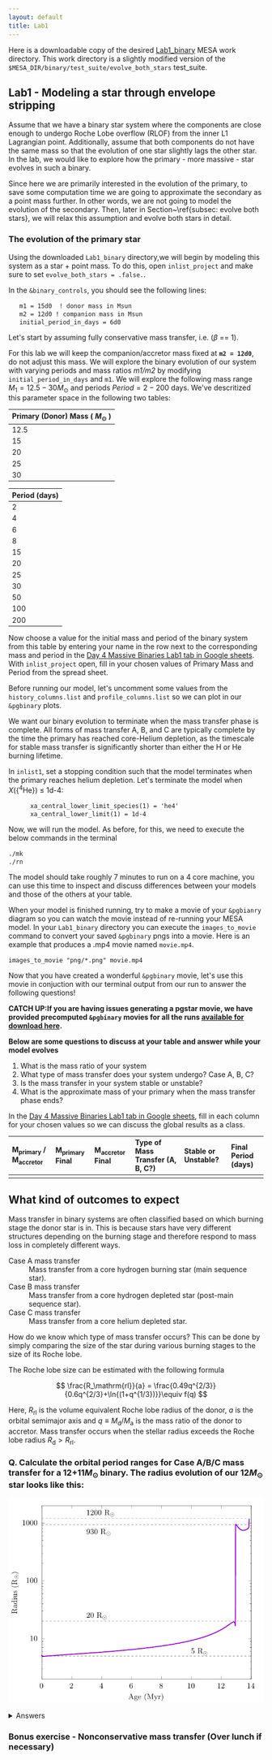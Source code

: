 ```yaml
---
layout: default
title: Lab1
---
```



Here is a downloadable copy of the desired [Lab1_binary](https://drive.google.com/file/d/1I6MnPMCoP70sHlNo4NWNYZYrRpX5UzUm/view?usp=share_link) MESA work directory.
This work directory is a slightly modified version of the `$MESA_DIR/binary/test_suite/evolve_both_stars` test_suite.

## Lab1 - Modeling a star through envelope stripping


Assume that we have a binary star system where the components are close enough to undergo Roche Lobe overflow (RLOF) from the inner L1 Lagrangian point. Additionally, assume that both components do not have the same mass so that the evolution of one star slightly lags the other star. In the lab, we would like to explore how the primary - more massive - star evolves in such a binary.

Since here we are primarily interested in the evolution of the primary, to save some computation time we are going to approximate the secondary as a point mass further. In other words, we are not going to model the evolution of the secondary. Then, later in Section~\ref{subsec: evolve both stars}, we will relax this assumption and evolve both stars in detail.

### The evolution of the primary star

Using the downloaded `Lab1_binary` directory,we will begin by modeling this system as a star + point mass. To do this, open `inlist_project` and make sure to set `evolve_both_stars = .false.`.

In the `&binary_controls`, you should see the following lines:

```
   m1 = 15d0  ! donor mass in Msun
   m2 = 12d0 ! companion mass in Msun
   initial_period_in_days = 6d0
```
Let's start by assuming fully conservative mass transfer, i.e. ($\beta$ == 1).

For this lab we will keep the companion/accretor mass fixed at **`m2 = 12d0`**, do not adjust this mass. We will explore the binary evolution of our system with varying periods and mass ratios *m1/m2* by modifying `initial_period_in_days` and `m1`. We will explore the following mass range $M_{1} = 12.5 - 30 M_{\odot}$ and periods $Period = 2 - 200$ days. We've descritized this parameter space in the following two tables:

| Primary (Donor) Mass ( $M_{\odot}$ ) |   
|:------------------------|
| 12.5      |
| 15        |
| 20        |
| 25        |
| 30        |

| Period (days) |     
|:--------------|
| 2        | 
| 4        | 
| 6        | 
| 8        |
| 15       |
| 20       |
| 25       |
| 30       |
| 50       |
| 100       |
| 200        | 

Now choose a value for the initial mass and period of the binary system from this table by entering your name in the row next to the corresponding mass and period in the [Day 4 Massive Binaries Lab1 tab in Google sheets](https://docs.google.com/spreadsheets/d/1__UPg_5JfiBkJpZTleyaSwW_faxHzmo_X7Us2RTfLOM/edit?usp=sharing). With `inlist_project` open, fill in your chosen values of Primary Mass and Period from the spread sheet.


Before running our model, let's uncomment some values from the `history_columns.list` and `profile_columns.list` so we can plot in our `&pgbinary` plots.


We want our binary evolution to terminate when the mass transfer phase is complete. All forms of mass transfer A, B, and C are typically complete by the time the primary has reached core-Helium depletion, as the timescale for stable mass transfer is significantly shorter than either the H or He burning lifetime.

In `inlist1`, set a stopping condition such that the model terminates when the primary reaches helium depletion. Let's terminate the model when $X$({$^4$He}) $\leq$ 1d-4:


```plaintext
      xa_central_lower_limit_species(1) = 'he4'
      xa_central_lower_limit(1) = 1d-4
```


Now, we will run the model. As before, for this, we need to execute the below commands in the terminal

```
./mk
./rn
```


The model should take roughly 7 minutes to run on a 4 core machine, you can use this time to inspect and discuss differences between your models and those of the others at your table. 

When your model is finished running, try to make a movie of your `&pgbianry` diagram so you can watch the movie instead of re-running your MESA model. In your `Lab1_binary` directory you can execute the `images_to_movie` command to convert your saved `&pgbinary` pngs into a movie. Here is an example that produces a .mp4 movie named `movie.mp4`.

```
images_to_movie "png/*.png" movie.mp4
```

Now that you have created a wonderful `&pgbinary` movie, let's use this movie in conjuction with our terminal output from our run to answer the following questions!

**CATCH UP:If you are having issues generating a pgstar movie, we have provided precomputed `&pgbinary` movies for all the runs [available for download here](https://drive.google.com/drive/u/2/folders/1gk5se7bKHbzZtfEEamj8Cr3iKzNCN7L9).**

**Below are some questions to discuss at your table and answer while your model evolves**

1. What is the mass ratio of your system
2. What type of mass transfer does your system undergo? Case A, B, C?
3. Is the mass transfer in your system stable or unstable?
4. What is the approximate mass of your primary when the mass transfer phase ends?


In the [Day 4 Massive Binaries Lab1 tab in Google sheets](https://docs.google.com/spreadsheets/d/1__UPg_5JfiBkJpZTleyaSwW_faxHzmo_X7Us2RTfLOM/edit?usp=sharing), fill in each column for your chosen values so we can discuss the global results as a class.

| M<sub>primary</sub> / M<sub>accretor</sub> | M<sub>primary</sub> Final | M<sub>accretor</sub> Final | Type of Mass Transfer (A, B, C?) | Stable or Unstable? | Final Period (days) |
| :--- | :--- | :--- | :--- | :--- | :--- |
|  |  |  |  |  |  |





## What kind of outcomes to expect


Mass transfer in binary systems are often classified based on which burning stage the donor star is in. This is because stars have very different structures depending on the burning stage and therefore respond to mass loss in completely different ways.

<dl>
  <dt> Case A mass transfer </dt>
       <dd> Mass transfer from a core hydrogen burning star (main sequence star).</dd>
  <dt> Case B mass transfer </dt>
       <dd> Mass transfer from a core hydrogen depleted star (post-main sequence star).  </dd>
  <dt> Case C mass transfer </dt>
       <dd> Mass transfer from a core helium depleted star. </dd>
</dl>

How do we know which type of mass transfer occurs? This can be done by simply comparing the size of the star during various burning stages to the size of its  Roche lobe.


The Roche lobe size can be estimated with the following formula

$$
\frac{R_\mathrm{rl}}{a} = \frac{0.49q^{2/3}}{0.6q^{2/3}+\ln{(1+q^{1/3})}}\equiv f(q)
$$

Here, $R_\mathrm{rl}$ is the volume equivalent Roche lobe radius of the donor, $a$ is the orbital semimajor axis and $q\equiv M_\mathrm{d}/M_\mathrm{a}$ is the mass ratio of the donor to accretor. Mass transfer occurs when the stellar radius exceeds the Roche lobe radius $R_\mathrm{d}>R_\mathrm{rl}$.

### Q. Calculate the orbital period ranges for Case A/B/C mass transfer for a 12+11$M_\odot$ binary. The radius evolution of our 12$M_\odot$ star looks like this:

![Radius evolution of a 12$M_\odot$ star](Figures/Radius_evo.png)

<details><summary>Answers</summary>

If the donor star engages in mass transfer at a given radius $R$, the orbital separation needs to be $a=R/f(q)$. The orbital period of a binary is given by Kepler's law
$$
P_\mathrm{orb}=2\pi\sqrt{\frac{a^3}{G(M_1+M_2)}}.
$$

<dl>
 <dd>Case A: $0.9~\mathrm{d}\lesssim P_\mathrm{orb}\lesssim6.4~\mathrm{d}$</dd>
 <dd>Case B: $6.4~\mathrm{d}\lesssim P_\mathrm{orb}\lesssim1860~\mathrm{d}$</dd>
 <dd>Case C: $1860~\mathrm{d}\lesssim P_\mathrm{orb}\lesssim2720~\mathrm{d}$</dd>
</dl>

Discussion point: What are the ratios of Case A vs Case B vs Case C mass transfer if we assume a log-uniform orbital period distribution?

</details>


### Bonus exercise - Nonconservative mass transfer (Over lunch if necessary)




